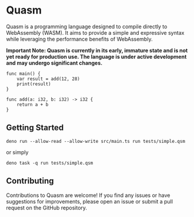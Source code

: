 # Quasm
Quasm is a programming language designed to compile directly to WebAssembly (WASM). It aims to provide a simple and expressive syntax while leveraging the performance benefits of WebAssembly.

**Important Note: Quasm is currently in its early, immature state and is not yet ready for production use. The language is under active development and may undergo significant changes.**

```
func main() {
    var result = add(12, 28)
    print(result)
}

func add(a: i32, b: i32) -> i32 {
    return a + b
}
```
## Getting Started
```deno run --allow-read --allow-write src/main.ts run tests/simple.qsm```

or simply

```deno task -q run tests/simple.qsm```


## Contributing
Contributions to Quasm are welcome! If you find any issues or have suggestions for improvements, please open an issue or submit a pull request on the GitHub repository.